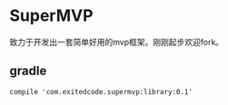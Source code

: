 # SuperMVP
致力于开发出一套简单好用的mvp框架。刚刚起步欢迎fork。

## gradle
~~~
compile 'com.exitedcode.supermvp:library:0.1'
~~~